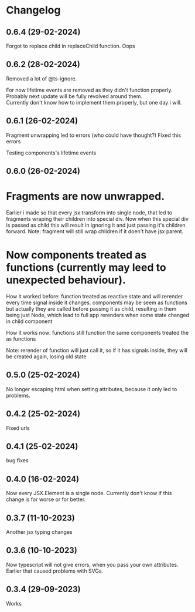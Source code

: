 # Changelog
## 0.6.4 (29-02-2024)
Forgot to replace child in replaceChild function. Oops
## 0.6.2 (28-02-2024)
Removed a lot of @ts-ignore.

For now lifetime events are removed as they didn't function properly. \
Probably next update will be fully revolved around them. \
Currently don't know how to implement them properly, but one day i will.
## 0.6.1 (26-02-2024)
Fragment unwrapping led to errors (who could have thought?)
Fixed this errors

Testing components's lifetime events
## 0.6.0 (26-02-2024)
# Fragments are now unwrapped.

Earlier i made so that every jsx transform into single node, that led to fragments wraping their children into special div.
Now when this special div is passed as child this will result in ignoring it and just passing it's children forward.
Note: fragment will still wrap children if it doen't have jsx parent.

# Now components treated as functions (currently may leed to unexpected behaviour).

How it worked before:
function treated as reactive state and will rerender every time signal inside it changes.
components may be seem as functions but actually they are called before passing it as child, resulting in them being just Node, which lead to full app rerenders when some state changed in child component

How it works now:
functions still function the same
components treated the as functions

Note: rerender of function will just call it, so if it has signals inside, they will be created again, losing old state
## 0.5.0 (25-02-2024)
No longer escaping html when setting attributes, because it only led to problems.
## 0.4.2 (25-02-2024)
Fixed urls
## 0.4.1 (25-02-2024)
bug fixes
## 0.4.0 (16-02-2024)
Now every JSX.Element is a single node. Currently don't know if this change is for worse or for better.
## 0.3.7 (11-10-2023)
Another jsx typing changes
## 0.3.6 (10-10-2023)
Now typescript will not give errors, when you pass your own attributes. Earlier that caused problems with SVGs.
## 0.3.4 (29-09-2023)
Works
